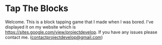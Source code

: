 # Tap The Blocks

Welcome. This is a block tapping game that I made when I was bored. I've displayed it on my website which is https://sites.google.com/view/projectdevelop. If you have any issues please contact me. (contactprojectdevelop@gmail.com)
